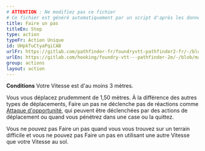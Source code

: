 ```yaml
---
# ATTENTION : Ne modifiez pas ce fichier
# Ce fichier est généré automatiquement par un script d'après les données du module Foundry VTT officiel et de sa traduction
title: Faire un pas
titleEn: Step
type: action
typeFr: Action Unique
id: UHpkTuCtyaPqiCAB
urlFr: https://gitlab.com/pathfinder-fr/foundryvtt-pathfinder2-fr/-/blob/master/data/actions/UHpkTuCtyaPqiCAB.htm
urlEn: https://gitlab.com/hooking/foundry-vtt---pathfinder-2e/-/blob/master/packs/data/actions.db/step.json
group: actions
layout: action
---
```

**Conditions** Votre Vitesse est d'au moins 3 mètres.

Vous vous déplacez prudemment de 1,50 mètres. À la différence des autres types de déplacements, Faire un pas ne déclenche pas de réactions comme [Attaque d'opportunité](/_feats/attaque-d'opportunité-guerrier.md), qui peuvent être déclenchées par des actions de déplacement ou quand vous pénétrez dans une case ou la quittez.

Vous ne pouvez pas Faire un pas quand vous vous trouvez sur un terrain difficile et vous ne pouvez pas Faire un pas en utilisant une autre Vitesse que votre Vitesse au sol.


